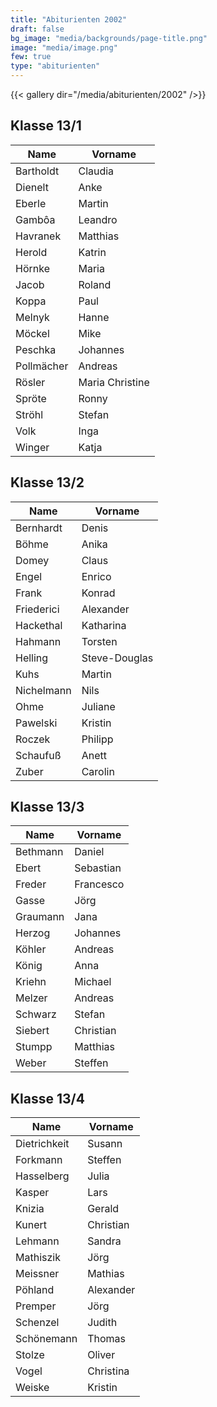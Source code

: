 ```yaml
---
title: "Abiturienten 2002"
draft: false
bg_image: "media/backgrounds/page-title.png"
image: "media/image.png"
few: true
type: "abiturienten"
---
```


{{< gallery dir="/media/abiturienten/2002" />}}

## Klasse 13/1

|Name|Vorname|
|-|-|
|Bartholdt|Claudia|
|Dienelt|Anke|
|Eberle|Martin|
|Gambôa|Leandro|
|Havranek|Matthias|
|Herold|Katrin|
|Hörnke|Maria|
|Jacob|Roland|
|Koppa|Paul|
|Melnyk|Hanne|
|Möckel|Mike|
|Peschka|Johannes|
|Pollmächer|Andreas|
|Rösler|Maria Christine|
|Spröte|Ronny|
|Ströhl|Stefan|
|Volk|Inga|
|Winger|Katja|

## Klasse 13/2

|Name|Vorname|
|-|-|
|Bernhardt|Denis|
|Böhme|Anika|
|Domey|Claus|
|Engel|Enrico|
|Frank|Konrad|
|Friederici|Alexander|
|Hackethal|Katharina|
|Hahmann|Torsten|
|Helling|Steve-Douglas|
|Kuhs|Martin|
|Nichelmann|Nils|
|Ohme|Juliane|
|Pawelski|Kristin|
|Roczek|Philipp|
|Schaufuß|Anett|
|Zuber|Carolin|

## Klasse 13/3

|Name|Vorname|
|-|-|
|Bethmann|Daniel|
|Ebert|Sebastian|
|Freder|Francesco|
|Gasse|Jörg|
|Graumann|Jana|
|Herzog|Johannes|
|Köhler|Andreas|
|König|Anna|
|Kriehn|Michael|
|Melzer|Andreas|
|Schwarz|Stefan|
|Siebert|Christian|
|Stumpp|Matthias|
|Weber|Steffen|

## Klasse 13/4

|Name|Vorname|
|-|-|
|Dietrichkeit|Susann|
|Forkmann|Steffen|
|Hasselberg|Julia|
|Kasper|Lars|
|Knizia|Gerald|
|Kunert|Christian|
|Lehmann|Sandra|
|Mathiszik|Jörg|
|Meissner|Mathias|
|Pöhland|Alexander|
|Premper|Jörg|
|Schenzel|Judith|
|Schönemann|Thomas|
|Stolze|Oliver|
|Vogel|Christina|
|Weiske|Kristin|
